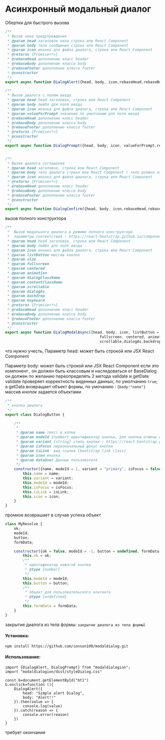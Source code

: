 # Асинхронный модальный диалог

Обертки для быстрого вызова
```javascript
/**
 * Вызов окна предупреждения
 * @param head заголовок окна строка или React Component
 * @param body тело сообщения строка или React Component
 * @param icon иконка для файла диалога, строка или React Component
 * @returns {Promise<*>}
 * @rebaseHead дополнение класс header
 * @rebaseBody дополнение класса body
 * @rebaseFooter дополнение класса footer
 * @constructor
 */
export async function DialogAlert({head, body, icon,rebaseHead,rebaseBody,rebaseFooter}){}
```
```javascript
/**
 * Вызов диалога с полем ввода
 * @param head head заголовок, строка или React Component
 * @param body лейбл для поля ввода
 * @param icon иконка для файла диалога, строка или React Component
 * @param valueForPrompt значение по умолчанию для поля ввода
 * @rebaseHead дополнение класс header
 * @rebaseBody дополнение класса body
 * @rebaseFooter дополнение класса footer
 * @returns {Promise<*>}
 * @constructor
 */
export async function DialogPrompt({head, body, icon, valueForPrompt,rebaseHead,rebaseBody,rebaseFooter}){}
```
```javascript

/**
 * Вызов диалога соглашения
 * @param head заголовок, строка или React Component
 * @param body тело диалога строка или React Component ( тело должно наследовать класс BaseDialog ( переопределит validate и getData )
 * @param icon иконка для файла диалога, строка или React Component
 * @returns {Promise<*>}
 * @rebaseHead дополнение класс header
 * @rebaseBody дополнение класса body
 * @rebaseFooter дополнение класса footer
 * @constructor
 */
export async function DialogConfirm({head, body, icon,rebaseHead,rebaseBody,rebaseFooter}){}
```
вызов полного конструктора
```javascript
/**
 *  Вызов модального диалога в режиме полного конструктора
 *  параметры соответствия : https://react-bootstrap.github.io/components/modal/
 * @param head head заголовок, строка или React Component
 * @param body лейбл для поля ввода
 * @param icon иконка для файла диалога, строка или React Component
 * @param listButton массив кнопок
 * @param size
 * @param fullscreen
 * @param centered
 * @param animation
 * @param dialogClassName
 * @param contentClassName
 * @param scrollable
 * @param dialogAs
 * @param backdrop
 * @param keyboard
 * @returns {Promise<*>}
 * @rebaseHead дополнение класс header
 * @rebaseBody дополнение класса body
 * @rebaseFooter дополнение класса footer
 * @constructor
 */
export async function DialogModalAsync({head, body, icon, listButton = [], size,
                                           fullscreen, centered, animation, dialogClassName, contentClassName,
                                           scrollable,dialogAs,backdrop,keyboard,rebaseHead,rebaseBody,rebaseFooter}){}
```
что нужно учесть,
Параметр head: может быть строкой или JSX React Component

Параметр body: может быть строкой или JSX React Component
если это компонент , он должен быть классовым и наследоваться от BaseDialog
он должен по желанию переопределять 2 метода validate и getDate
validate проверяет корректность виденных данных, по умолчанию `true`;
а getData возвращает объект формы, по умочанию : `{body:"none"}`
массив кнопок задается объектами

```javascript
/**
 * кнопка диалога
 */
export class DialogButton {

    /**
     *
     * @param name текст в копке
     * @param modeId {number} идентификатор кнопки, для кнопки отмены или закрытия : = -1;
     * @param variant {string} стиль кнопки : https://react-bootstrap.github.io/components/buttons/
     * @param isFocus первоначальный фокус кнопки
     * @param isLink  вид ссылки (bootstrap link class)
     * @param icon иконка
     * @param dataUser Данные пользователя
     */
    constructor({name, modeId = 1, variant = "primary", isFocus = false, isLink = false, icon = undefined,dataUser=undefined}) {
        this.name = name;
        this.variant = variant;
        this.modeId = modeId;
        this.isFocus = isFocus;
        this.isLink = isLink;
        this.icon = icon;
    }
}
```


промизе возврашает в случае успеха объект
```javascript
class MyResolve {
    ok;
    modeId;
    button;
    formData;

    constructor({ok = false, modeId = -1, button = undefined, formData = undefined}) {
        this.ok = ok;
        /**
         * идентификатор нажатой кнопки
         * @type {number}
         */
        this.modeId = modeId;
        this.button = button;
        /**
         * объект для пользовательского контента
         * @type {undefined}
         */
        this.formData = formData;
    }
}

```
закрытие диалога из тела формы: ```закрытие диалога из тела формы```\
#### Установка:
```
npm install https://github.com/ionson100/modaldialog.git

```
#### Использование:
```
import {DialogAlert, DialogPrompt} from "modaldialogion";
import "modaldialogion/dist/styleDialog.css"

const b=document.getElementById("bt1")
b.onclick=function (){
    DialogAlert({
        head: "Simple alert Dialog",
        body: "Alert!!"
    }).then(value => {
        console.log(value)
    }).catch(reason => {
        console.error(reason)
    })
}
```
требует окончания
